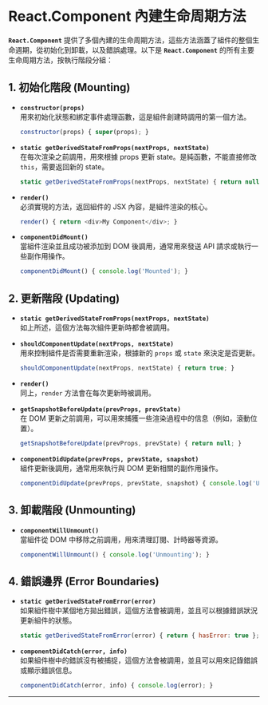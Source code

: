 # React.Component 內建生命周期方法

**`React.Component`** 提供了多個內建的生命周期方法，這些方法涵蓋了組件的整個生命週期，從初始化到卸載，以及錯誤處理。以下是 **`React.Component`** 的所有主要生命周期方法，按執行階段分組：

## 1. 初始化階段 (Mounting)
   - **`constructor(props)`**  
     用來初始化狀態和綁定事件處理函數，這是組件創建時調用的第一個方法。
     ```javascript
     constructor(props) { super(props); }
     ```

   - **`static getDerivedStateFromProps(nextProps, nextState)`**  
     在每次渲染之前調用，用來根據 props 更新 state。是純函數，不能直接修改 `this`，需要返回新的 state。
     ```javascript
     static getDerivedStateFromProps(nextProps, nextState) { return null; }
     ```

   - **`render()`**  
     必須實現的方法，返回組件的 JSX 內容，是組件渲染的核心。
     ```javascript
     render() { return <div>My Component</div>; }
     ```

   - **`componentDidMount()`**  
     當組件渲染並且成功被添加到 DOM 後調用，通常用來發送 API 請求或執行一些副作用操作。
     ```javascript
     componentDidMount() { console.log('Mounted'); }
     ```

## 2. 更新階段 (Updating)
   - **`static getDerivedStateFromProps(nextProps, nextState)`**  
     如上所述，這個方法每次組件更新時都會被調用。

   - **`shouldComponentUpdate(nextProps, nextState)`**  
     用來控制組件是否需要重新渲染，根據新的 `props` 或 `state` 來決定是否更新。
     ```javascript
     shouldComponentUpdate(nextProps, nextState) { return true; }
     ```

   - **`render()`**  
     同上，`render` 方法會在每次更新時被調用。

   - **`getSnapshotBeforeUpdate(prevProps, prevState)`**  
     在 DOM 更新之前調用，可以用來捕獲一些渲染過程中的信息（例如，滾動位置）。
     ```javascript
     getSnapshotBeforeUpdate(prevProps, prevState) { return null; }
     ```

   - **`componentDidUpdate(prevProps, prevState, snapshot)`**  
     組件更新後調用，通常用來執行與 DOM 更新相關的副作用操作。
     ```javascript
     componentDidUpdate(prevProps, prevState, snapshot) { console.log('Updated'); }
     ```

## 3. 卸載階段 (Unmounting)
   - **`componentWillUnmount()`**  
     當組件從 DOM 中移除之前調用，用來清理訂閱、計時器等資源。
     ```javascript
     componentWillUnmount() { console.log('Unmounting'); }
     ```

## 4. 錯誤邊界 (Error Boundaries)
   - **`static getDerivedStateFromError(error)`**  
     如果組件樹中某個地方拋出錯誤，這個方法會被調用，並且可以根據錯誤狀況更新組件的狀態。
     ```javascript
     static getDerivedStateFromError(error) { return { hasError: true }; }
     ```

   - **`componentDidCatch(error, info)`**  
     如果組件樹中的錯誤沒有被捕捉，這個方法會被調用，並且可以用來記錄錯誤或顯示錯誤信息。
     ```javascript
     componentDidCatch(error, info) { console.log(error); }
     ```

---